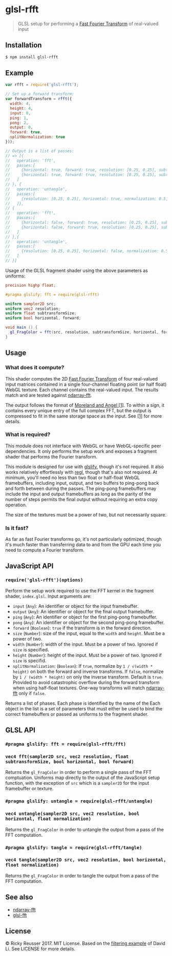 # glsl-rfft

> GLSL setup for performing a [Fast Fourier Transform][fft] of real-valued input

## Installation

```sh
$ npm install glsl-rfft
```

## Example

```javascript
var rfft = require('glsl-rfft');

// Set up a forward transform:
var forwardTransform = rfft({
  width: 4,
  height: 4,
  input: 0,
  ping: 1,
  pong: 2,
  output: 0,
  forward: true,
  splitNormalization: true
}));

// Output is a list of passes:
// => [{
//   operation: 'fft',
//   passes:[
//     {horizontal: true, forward: true, resolution: [0.25, 0.25], subtransformSize: 2, input: 0, output: 2},
//     {horizontal: true, forward: true, resolution: [0.25, 0.25], subtransformSize: 4, input: 2, output: 1}
//   ]
// }, {
//   operation: 'untangle',
//   passes:[
//     {resolution: [0.25, 0.25], horizontal: true, normalization: 0.5, input: 1, output: 2}
//   ]},
// {
//   operation: 'fft',
//   passes:[
//     {horizontal: false, forward: true, resolution: [0.25, 0.25], subtransformSize: 2, input: 2, output: 1},
//     {horizontal: false, forward: true, resolution: [0.25, 0.25], subtransformSize: 4, input: 1, output: 2}
//   ]
// },{
//   operation: 'untangle',
//   passes:[
//     {resolution: [0.25, 0.25], horizontal: false, normalization: 0.5, input: 2, output: 0}
//   ]
// }]
```

Usage of the GLSL fragment shader using the above parameters as uniforms:

```glsl
precision highp float;

#pragma glslify: fft = require(glsl-rfft)

uniform sampler2D src;
uniform vec2 resolution;
uniform float subtransformSize;
uniform bool horizontal, forward;

void main () {
  gl_FragColor = fft(src, resolution, subtransformSize, horizontal, forward);
}
```

## Usage 

### What does it compute?

This shader computes the 2D [Fast Fourier Transform][fft] of four real-valued input matrices contained in a single four-channel floating point (or half float) WebGL texture. Each channel contains the real-valued input. The results match and are tested against [ndarray-fft][ndarray-fft].

The output follows the format of [Moreland and Angel \[1\]][fftonagpu]. To within a sign, it contains every unique entry of the full complex FFT, but the output is compressed to fit in the same storage space as the input. See [\[1\]][fftonagpu] for more details.

### What is required?

This module does not interface with WebGL or have WebGL-specific peer dependencies. It only performs the setup work and exposes a fragment shader that performs the Fourier transform.

This module is designed for use with [glslify][glslify], though it's not required. It also works relatively effortlessly with [regl][regl], though that's also not required. At minimum, you'll need no less than two float or half-float WebGL framebuffers, including input, output, and two buffers to ping-pong back and forth between during the passes. The ping-pong framebuffers may include the input and output framebuffers as long as the parity of the number of steps permits the final output without requiring an extra copy operation.

The size of the textures must be a power of two, but not necessarily square.

### Is it fast?

As far as fast Fourier transforms go, it's not particularly optimized, though it's much faster than transferring data to and from the GPU each time you need to compute a Fourier transform.

## JavaScript API

### `require('glsl-rfft')(options)`

Perform the setup work required to use the FFT kernel in the fragment shader, `index.glsl`. Input arguments are:

- `input` (`Any`): An identifier or object for the input framebuffer.
- `output` (`Any`): An identifier or object for the final output framebuffer.
- `ping` (`Any`): An identifier or object for the first ping-pong framebuffer.
- `pong` (`Any`): An identifier or object for the second ping-pong framebuffer.
- `forward` (`Boolean`): `true` if the transform is in the forward direction.
- `size` (`Number`): size of the input, equal to the `width` and `height`. Must be a power of two.
- `width` (`Number`): width of the input. Must be a power of two. Ignored if `size` is specified.
- `height` (`Number`): height of the input. Must be a power of two. Ignored if `size` is specifid.
- `splitNormalization`: (`Boolean`): If `true`, normalize by `1 / √(width * height)` on both the forward and inverse transforms. If `false`, normalize by `1 / (width * height)` on only the inverse transform. Default is `true`. Provided to avoid catastrophic overflow during the forward transform when using half-float textures. One-way transforms will match [ndarray-fft][ndarray-fft] only if `false`.

Returns a list of phases. Each phase is identified by the name of the Each object in the list is a set of parameters that must either be used to bind the correct framebuffers or passed as uniforms to the fragment shader.

## GLSL API

### `#pragma glslify: fft = require(glsl-rfft/fft)`
### `vec4 fft(sampler2D src, vec2 resolution, float subtransformSize, bool horizontal, bool forward)`

Returns the `gl_FragColor` in order to perform a single pass of the FFT comptuation. Uniforms map directly to the output of the JavaScript setup function, with the exception of `src` which is a `sampler2D` for the input framebuffer or texture.

### `#pragma glslify: untangle = require(glsl-rfft/untangle)`
### `vec4 untangle(sampler2D src, vec2 resolution, bool horizontal, float normalization)`

Returns the `gl_FragColor` in order to untangle the output from a pass of the FFT computation.

### `#pragma glslify: tangle = require(glsl-rfft/tangle)`
### `vec4 tangle(sampler2D src, vec2 resolution, bool horizontal, float normalization)`

Returns the `gl_FragColor` in order to tangle the output from a pass of the FFT computation.

## See also

- [ndarray-fft][ndarray-fft]
- [glsl-fft][glsl-fft]

## License

&copy; Ricky Reusser 2017. MIT License. Based on the [filtering example][dli] of David Li. See LICENSE for more details.

[glslify]: https://github.com/glslify/glslify
[fft]: https://en.wikipedia.org/wiki/Fast_Fourier_transform
[dli]: https://github.com/dli/filtering
[regl]: https://github.com/regl-project/regl
[ndarray-fft]: https://github.com/scijs/ndarray-fft
[glsl-fft]: https://github.com/rreusser/glsl-fft
[gaussian]: https://en.wikipedia.org/wiki/Gaussian_blur
[fftonagpu]: http://www.kennethmoreland.com/fftgpu/fftgpu.pdf
